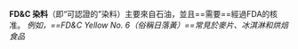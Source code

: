 **FD&C 染料**（即“可認證的”染料）主要來自石油，並且==需要==經過FDA的核准。
*例如，==FD&C Yellow No. 6（俗稱日落黃）==常見於麥片、冰淇淋和烘焙食品*
<!--SR:!2024-10-16,3,250!2024-10-15,1,230-->